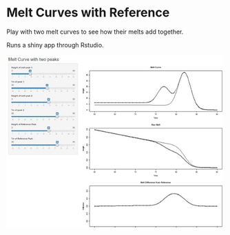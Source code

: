 # Melt Curves with Reference

Play with two melt curves to see how their melts add together. 

Runs a shiny app through Rstudio. 

![alt tag](https://github.com/s4lt3d/MeltCurves/blob/master/screenshot.jpg?raw=true)
